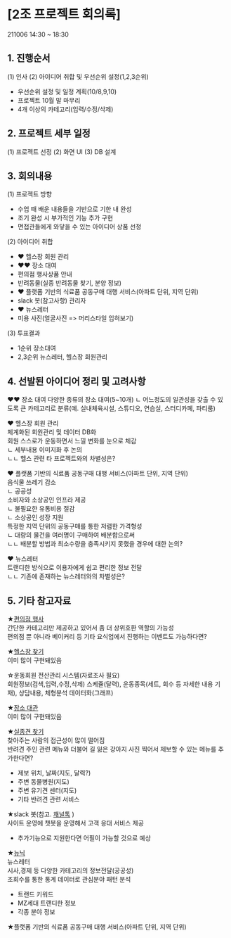 # [2조 프로젝트 회의록]
211006 14:30 ~ 18:30

## 1. 진행순서
(1) 인사
(2) 아이디어 취합 및 우선순위 설정(1,2,3순위)
  - 우선순위 설정 및 일정 계획(10/8,9,10)
  - 프로젝트 10월 말 마무리
  - 4개 이상의 카테고리(입력/수정/삭제)

## 2. 프로젝트 세부 일정
(1) 프로젝트 선정
(2) 화면 UI
(3) DB 설계

## 3. 회의내용
(1) 프로젝트 방향
- 수업 때 배운 내용들을 기반으로 기한 내 완성
- 조기 완성 시 부가적인 기능 추가 구현
- 면접관들에게 와닿을 수 있는 아이디어 상품 선정

(2) 아이디어 취합
- ♥ 헬스장 회원 관리
- ♥♥ 장소 대여
- 편의점 행사상품 안내
- 반려동물(실종 반려동물 찾기, 분양 정보)
- ♥ 플랫폼 기반의 식료품 공동구매 대행 서비스(아파트 단위, 지역 단위)
- slack 봇(참고사항) 관리자
- ♥ 뉴스레터
- 미용 사진(얼굴사진 => 머리스타일 입혀보기)

(3) 투표결과  
- 1순위 장소대여  
- 2,3순위 뉴스레터, 헬스장 회원관리  


## 4. 선발된 아이디어 정리 및 고려사항
♥♥ 장소 대여
  다양한 종류의 장소 대여(5~10개)
    ㄴ 어느정도의 일관성을 갖출 수 있도록 큰 카테고리로 분류(예. 실내체육시설, 스튜디오, 연습실, 스터디카페, 파티룸)  

♥ 헬스장 회원 관리  
  체계화된 회원관리 및 데이터 DB화  
  회원 스스로가 운동하면서 느낄 변화를 눈으로 체감  
    ㄴ 세부내용 이미지화 후 논의  
      ㄴㄴ 헬스 관련 타 프로젝트와의 차별성은?  

♥ 플랫폼 기반의 식료품 공동구매 대행 서비스(아파트 단위, 지역 단위)  
  음식물 쓰레기 감소  
    ㄴ 공공성  
  소비자와 소상공인 인프라 제공  
    ㄴ 불필요한 유통비용 절감  
    ㄴ 소상공인 성장 지원  
  특정한 지역 단위의 공동구매를 통한 저렴한 가격형성  
    ㄴ 대량의 물건을 여러명이 구매하여 배분함으로써   
    ㄴㄴ 배분할 방법과 최소수량을 충족시키지 못했을 경우에 대한 논의?  

♥ 뉴스레터  
트랜디한 방식으로 이용자에게 쉽고 편리한 정보 전달  
  ㄴㄴ 기존에 존재하는 뉴스레터와의 차별성은?  

## 5. 기타 참고자료
★[편의점 행사](https://pyony.com/)  
  간단한 카테고리만 제공하고 있어서 좀 더 상위호환 역할의 가능성  
  편의점 뿐 아니라 베이커리 등 기타 요식업에서 진행하는 이벤트도 가능하다면?  

★[헬스장 찾기](https://www.woondoc.com/home)  
  이미 많이 구현돼있음  

☆운동회원 전산관리 시스템(자료조사 필요)  
  회원정보(검색,입력,수정,삭제) 스케쥴(달력), 운동종목(세트, 회수 등 자세한 내용 기재), 상담내용, 체형분석 데이터화(그래프)  

★[장소 대관](https://shareit.kr/)  
  이미 많이 구현돼있음  

★[실종견 찾기](http://www.angel.or.kr/)  
  찾아주는 사람의 접근성이 많이 떨어짐  
  반려견 주인 관련 메뉴와 더불어 길 잃은 강아지 사진 찍어서 제보할 수 있는 메뉴를 추가한다면?  
  + 제보 위치, 날짜(지도, 달력?)  
  + 주변 동물병원(지도)  
  + 주변 유기견 센터(지도)  
  + 기타 반려견 관련 서비스  

★slack 봇(참고. [채널톡](https://channel.io/ko) )  
  사이트 운영에 챗봇을 운영해서 고객 응대 서비스 제공  
  + 추가기능으로 지원한다면 어필이 가능할 것으로 예상  

★[뉴닉](https://newneek.co/)  
  뉴스레터  
  시사,경제 등 다양한 카테고리의 정보전달(공공성)  
  조회수를 통한 통계 데이터로 관심분야 패턴 분석  
  + 트랜드 키워드  
  + MZ세대 트랜디한 정보  
  + 각종 분야 정보  

★플랫폼 기반의 식료품 공동구매 대행 서비스(아파트 단위, 지역 단위)  




